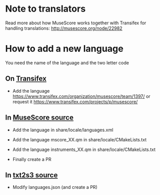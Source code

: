 Note to translators
===================

Read more about how MuseScore works together with Transifex for handling translations: http://musescore.org/node/22982


How to add a new language
=========================

You need the name of the language and the two letter code

On [Transifex](https://www.transifex.com/musescore/musescore/dashboard/)
------
* Add the language
https://www.transifex.com/organization/musescore/team/1397/
or request it https://www.transifex.com/projects/p/musescore/

In [MuseScore source](https://github.com/musescore/MuseScore)
------
* Add the language in share/locale/languages.xml

* Add the language mscore_XX.qm in share/locale/CMakeLists.txt
* Add the language instruments_XX.qm in share/locale/CMakeLists.txt

* Finally create a PR


In [txt2s3 source](https://github.com/musescore/tx2s3)
------
* Modify languages.json (and create a PR)
